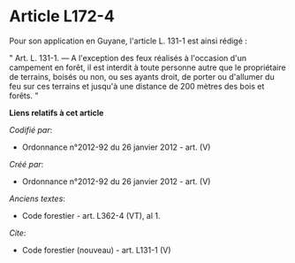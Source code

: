 # Article L172-4

Pour son application en Guyane, l'article L. 131-1 est ainsi rédigé :

" Art. L. 131-1. ― A l'exception des feux réalisés à l'occasion d'un campement en forêt, il est interdit à toute personne
autre que le propriétaire de terrains, boisés ou non, ou ses ayants droit, de porter ou d'allumer du feu sur ces terrains et
jusqu'à une distance de 200 mètres des bois et forêts. "

**Liens relatifs à cet article**

_Codifié par_:

  - Ordonnance n°2012-92 du 26 janvier 2012 - art. (V)

_Créé par_:

  - Ordonnance n°2012-92 du 26 janvier 2012 - art. (V)

_Anciens textes_:

  - Code forestier - art. L362-4 (VT), al 1.

_Cite_:

  - Code forestier (nouveau) - art. L131-1 (V)
